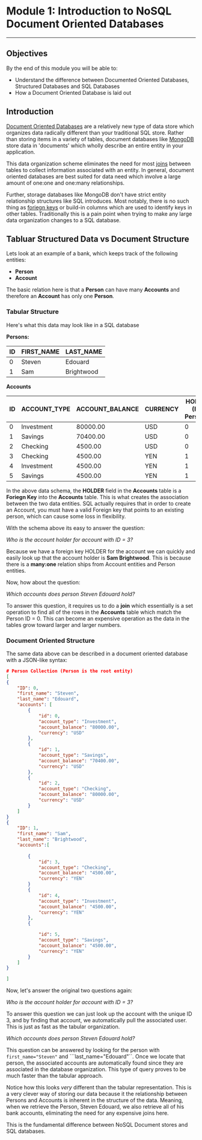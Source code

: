 # Module 1: Introduction to NoSQL Document Oriented Databases

--------
## Objectives

By the end of this module you will be able to:

- Understand the difference between Documented Oriented Databases, Structured Databases and SQL Databases
- How a Document Oriented Database is laid out

## Introduction

[Document Oriented Databases](http://en.wikipedia.org/wiki/Document-oriented_database) are a relatively new type of data store which organizes data radically different than your traditional SQL store. Rather than storing items in a variety of tables, document databases like [MongoDB](http://mongodb.org) store data in 'documents' which wholly describe an entire entity in your application.

This data organization scheme eliminates the need for most [joins](http://en.wikipedia.org/wiki/Join_(SQL)) between tables to collect information associated with an entity. In general, document oriented databases are best suited for data need which involve a large amount of one:one and one:many relationships.

Further, storage databases like MongoDB don't have strict entity relationship structures like SQL introduces. Most notably, there is no such thing as [foriegn keys](http://en.wikipedia.org/wiki/Foreign_key) or build-in columns which are used to identify keys in other tables. Traditionally this is a pain point when trying to make any large data organization changes to a SQL database.

## Tabluar Structured Data vs Document Structure


Lets look at an example of a bank, which keeps track of the following entities:

- **Person**
- **Account**

The basic relation here is that a **Person** can have many **Accounts** and therefore an **Account** has only one **Person**.

### Tabular Structure

Here's what this data may look like in a SQL database

**Persons:**


ID  | FIRST_NAME | LAST_NAME
------------- | ------------- | -------------
0  | Steven | Edouard
1 | Sam | Brightwood


**Accounts**

ID  | ACCOUNT_TYPE | ACCOUNT_BALANCE | CURRENCY | HOLDER (FK: Persons)
------------- | ------------- | ------------- | ------------- | -------------
0  | Investment | 80000.00 | USD | 0
1  | Savings | 70400.00 | USD | 0
2  | Checking | 4500.00 | USD | 0
3  | Checking | 4500.00 | YEN | 1
4  | Investment | 4500.00 | YEN | 1
5  | Savings | 4500.00 | YEN | 1

In the above data schema, the **HOLDER** field in the **Accounts** table is a **Foriegn Key** into the **Accounts** table. This is what creates the association between the two data entities. SQL actually requires that in order to create an Account, you must have a valid Foreign key that points to an existing person, which can cause some loss in flexibility.

With the schema above its easy to answer the question:

*Who is the account holder for account with ID = 3?*

Because we have a foreign key HOLDER for the account we can quickly and easily look up that the account holder is **Sam Brightwood**. This is because there is a **many:one** relation ships from Account entities and Person entities.

Now, how about the question:

*Which accounts does person Steven Edouard hold?*

To answer this question, it requires us to do a **join** which essentially is a set operation to find all of the rows in the **Accounts** table which match the Person ID = 0. This can become an expensive operation as the data in the tables grow toward larger and larger numbers.

### Document Oriented Structure

The same data above can be described in a document oriented database with a JSON-like syntax:

```json
# Person Collection (Person is the root entity)
[
{
	"ID": 0,
	"first_name": "Steven",
	"last_name": "Edouard",
	"accounts": [
		{
			"id": 0,
			"account_type": "Investment",
			"account_balance": "80000.00",
			"currency": "USD"
		},
		{
			"id": 1,
			"account_type": "Savings",
			"account_balance": "70400.00",
			"currency": "USD"
		},
		{
			"id": 2,
			"account_type": "Checking",
			"account_balance": "80000.00",
			"currency": "USD"
		}
	]
}
{
	"ID": 1,
	"first_name": "Sam",
	"last_name": "Brightwood",
	"accounts":[
		
		{
			"id": 3,
			"account_type": "Checking",
			"account_balance": "4500.00",
			"currency": "YEN"
		}
		{
			"id": 4,
			"account_type": "Investment",
			"account_balance": "4500.00",
			"currency": "YEN"
		},
		{

			"id": 5,
			"account_type": "Savings",
			"account_balance": "4500.00",
			"currency": "YEN"
		}
	]
}	

]

```
Now, let's answer the original two questions again:

*Who is the account holder for account with ID = 3?*

To answer this question we can just look up the account with the unique ID 3, and by finding that account, we automatically pull the associated user. This is just as fast as the tabular organization.

*Which accounts does person Steven Edouard hold?*

This question can be answered by looking for the person with ```first_name="Steven"``` and ```last_name="Edouard"``. Once we locate that person, the associated accounts are automatically found since they are associated in the database organization. This type of query proves to be much faster than the tabular approach.

Notice how this looks *very* different than the tabular representation. This is a very clever way of storing our data because it the relationship between Persons and Accounts is inherent in the structure of the data. Meaning, when we retrieve the Person, Steven Edouard, we also retrieve all of his bank accounts, eliminating the need for any expensive joins here.

This is the fundamental difference between NoSQL Document stores and SQL databases.


